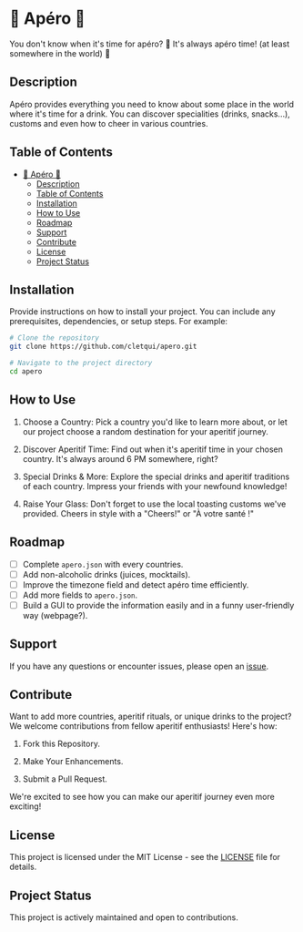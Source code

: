 # 🍹 Apéro 🍷

You don't know when it's time for apéro? 🥂 It's always apéro time! (at least somewhere in the world) 🍻

## Description

Apéro provides everything you need to know about some place in the world where it's time for a drink. You can discover specialities (drinks, snacks...), customs and even how to cheer in various countries.

## Table of Contents

- [🍹 Apéro 🍷](#-apéro-)
  - [Description](#description)
  - [Table of Contents](#table-of-contents)
  - [Installation](#installation)
  - [How to Use](#how-to-use)
  - [Roadmap](#roadmap)
  - [Support](#support)
  - [Contribute](#contribute)
  - [License](#license)
  - [Project Status](#project-status)

## Installation

Provide instructions on how to install your project. You can include any prerequisites, dependencies, or setup steps. For example:

```bash
# Clone the repository
git clone https://github.com/cletqui/apero.git

# Navigate to the project directory
cd apero
```

## How to Use

1. Choose a Country:
   Pick a country you'd like to learn more about, or let our project choose a random destination for your aperitif journey.

2. Discover Aperitif Time:
   Find out when it's aperitif time in your chosen country. It's always around 6 PM somewhere, right?

3. Special Drinks & More:
   Explore the special drinks and aperitif traditions of each country. Impress your friends with your newfound knowledge!

4. Raise Your Glass:
   Don't forget to use the local toasting customs we've provided. Cheers in style with a "Cheers!" or "À votre santé !"

## Roadmap

- [ ] Complete `apero.json` with every countries.
- [ ] Add non-alcoholic drinks (juices, mocktails).
- [ ] Improve the timezone field and detect apéro time efficiently.
- [ ] Add more fields to `apero.json`.
- [ ] Build a GUI to provide the information easily and in a funny user-friendly way (webpage?).

## Support

If you have any questions or encounter issues, please open an [issue](https://github.com/cletqui/apero/issues).

## Contribute

Want to add more countries, aperitif rituals, or unique drinks to the project? We welcome contributions from fellow aperitif enthusiasts! Here's how:

1. Fork this Repository.

2. Make Your Enhancements.

3. Submit a Pull Request.

We're excited to see how you can make our aperitif journey even more exciting!

## License

This project is licensed under the MIT License - see the [LICENSE](LICENSE) file for details.

## Project Status

This project is actively maintained and open to contributions.
